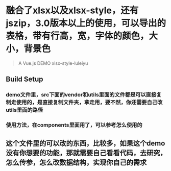 # 融合了xlsx以及xlsx-style，还有jszip，3.0版本以上的使用，可以导出的表格，带有行高，宽，字体的颜色，大小，背景色

> A Vue.js DEMO xlsx-style-luleiyu

## Build Setup

### demo文件里，src下面的vendor和utils里面的文件都是可以直接复制走使用的，是直接复制文件夹，拿走用，要不然，你还需要自己改utils里面的路径

### 使用方法，在components里面用了，可以参考怎么使用的

## 这个文件里的可以改的东西，比较多，如果这个demo没有你想要的功能，那就需要自己看看代码，去研究，怎么传参，怎么改数据结构，实现你自己的需求
